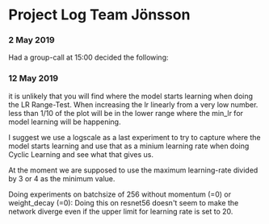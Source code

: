 # Project Log Team Jönsson

### 2 May 2019

Had a group-call at 15:00 decided the following:

### 12 May 2019 

it is unlikely that you will find where the model starts learning when doing the LR Range-Test. When increasing the lr linearly from a very low number. less than 1/10 of the plot will be in the lower range where the min_lr for model learning will be happening. 

I suggest we use a logscale as a last experiment to try to capture where the model starts learning and use that as a minium learning rate when doing Cyclic Learning and see what that gives us. 

At the moment we are supposed to use the maximum learning-rate divided by 3 or 4 as the minimum value. 

Doing experiments on batchsize of 256 without momentum (=0) or weight_decay (=0): 
Doing this on resnet56 doesn't seem to make the network diverge even if the upper limit for learning rate is set to 20. 
